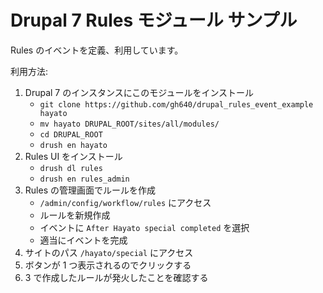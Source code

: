 # Drupal 7 Rules モジュール サンプル

Rules のイベントを定義、利用しています。

利用方法:

1. Drupal 7 のインスタンスにこのモジュールをインストール
    - `git clone https://github.com/gh640/drupal_rules_event_example hayato`
    - `mv hayato DRUPAL_ROOT/sites/all/modules/`
    - `cd DRUPAL_ROOT`
    - `drush en hayato`
2. Rules UI をインストール
    - `drush dl rules`
    - `drush en rules_admin`
3. Rules の管理画面でルールを作成
    - `/admin/config/workflow/rules` にアクセス
    - ルールを新規作成
    - イベントに `After Hayato special completed` を選択
    - 適当にイベントを完成
4. サイトのパス `/hayato/special` にアクセス
5. ボタンが 1 つ表示されるのでクリックする
6. 3 で作成したルールが発火したことを確認する
